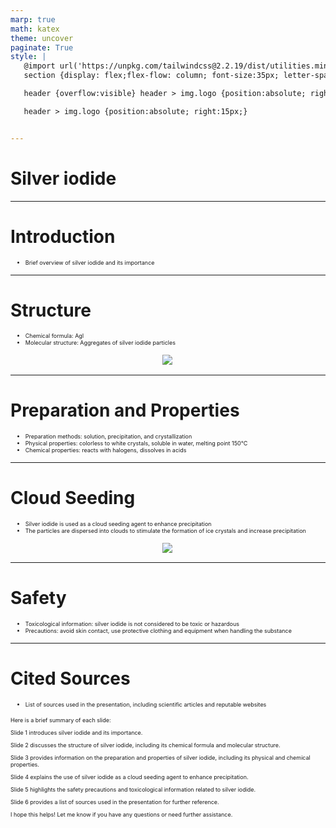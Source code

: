 ```yaml
---
marp: true
math: katex
theme: uncover
paginate: True
style: |
   @import url('https://unpkg.com/tailwindcss@2.2.19/dist/utilities.min.css');
   section {display: flex;flex-flow: column; font-size:35px; letter-spacing:1.4px;}

   header {overflow:visible} header > img.logo {position:absolute; right:15px;}

   header > img.logo {position:absolute; right:15px;}


---
```

<!-- backgroundImage: url('backgrounds/aaabstract (3).png') -->
<!-- _class: lead -->

 # Silver iodide

---
<style scoped>p,li {font-size:0.96em}</style>

 # Introduction

- Brief overview of silver iodide and its importance

---
<style scoped>p,li {font-size:0.88em}</style>

 # Structure
- Chemical formula: AgI
- Molecular structure: Aggregates of silver iodide particles
<div style="display: flex; flex: 1 1 auto; flex-flow: row; min-height: 0"><div style="display: flex; flex: 1 1 auto; justify-content: center;min-height:0;min-width:0; margin-bottom:0.1em;;margin-right:0.15em">
<img style='object-fit: contain; max-height:100%; max-width:100%; background-color: rgba(0,0,0,0);' src='https://upload.wikimedia.org/wikipedia/commons/thumb/e/e3/Iodargyrite-263859.jpg/220px-Iodargyrite-263859.jpg'/>
</div>
</div>


---
<style scoped>p,li {font-size:0.88em}</style>

 # Preparation and Properties
- Preparation methods: solution, precipitation, and crystallization
- Physical properties: colorless to white crystals, soluble in water, melting point 150°C
- Chemical properties: reacts with halogens, dissolves in acids


---
<style scoped>p,li {font-size:0.88em}</style>

 # Cloud Seeding
- Silver iodide is used as a cloud seeding agent to enhance precipitation
- The particles are dispersed into clouds to stimulate the formation of ice crystals and increase precipitation
<div style="display: flex; flex: 1 1 auto; flex-flow: row; min-height: 0"><div style="display: flex; flex: 1 1 auto; justify-content: center;min-height:0;min-width:0; margin-bottom:0.1em;;margin-right:0.15em">
<img style='object-fit: contain; max-height:100%; max-width:100%; background-color: rgba(0,0,0,0);' src='https://upload.wikimedia.org/wikipedia/commons/thumb/2/22/Cessna_210_Hagelflieger_Detail.jpg/220px-Cessna_210_Hagelflieger_Detail.jpg'/>
</div>
</div>


---
<style scoped>p,li {font-size:0.92em}</style>

 # Safety
- Toxicological information: silver iodide is not considered to be toxic or hazardous
- Precautions: avoid skin contact, use protective clothing and equipment when handling the substance


---
<style scoped>p,li {font-size:0.64em}</style>

 # Cited Sources

- List of sources used in the presentation, including scientific articles and reputable websites

Here is a brief summary of each slide:

Slide 1 introduces silver iodide and its importance.

Slide 2 discusses the structure of silver iodide, including its chemical formula and molecular structure.

Slide 3 provides information on the preparation and properties of silver iodide, including its physical and chemical properties.

Slide 4 explains the use of silver iodide as a cloud seeding agent to enhance precipitation.

Slide 5 highlights the safety precautions and toxicological information related to silver iodide.

Slide 6 provides a list of sources used in the presentation for further reference.

I hope this helps! Let me know if you have any questions or need further assistance.